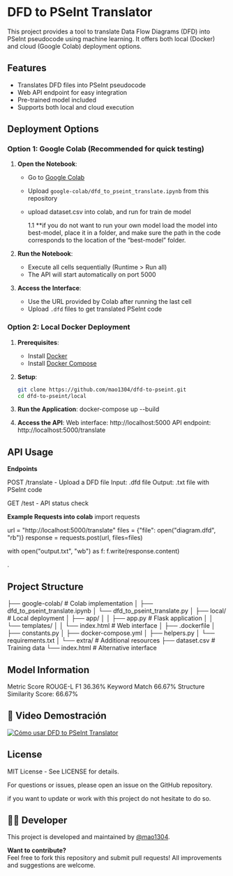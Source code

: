 # DFD to PSeInt Translator

This project provides a tool to translate Data Flow Diagrams (DFD) into PSeInt pseudocode using machine learning. It offers both local (Docker) and cloud (Google Colab) deployment options.

## Features

- Translates DFD files into PSeInt pseudocode
- Web API endpoint for easy integration
- Pre-trained model included
- Supports both local and cloud execution

## Deployment Options

### Option 1: Google Colab (Recommended for quick testing)

1. **Open the Notebook**:
   - Go to [Google Colab](https://colab.research.google.com/)
   - Upload `google-colab/dfd_to_pseint_translate.ipynb` from this repository
   - upload dataset.csv into colab, and run for train de model
  
     1.1 **if you do not want to run your own model load the model into best-model, place it in a folder, and make sure the path in the code corresponds to the location of the “best-model” folder.

2. **Run the Notebook**:
   - Execute all cells sequentially (Runtime > Run all)
   - The API will start automatically on port 5000

3. **Access the Interface**:
   - Use the URL provided by Colab after running the last cell
   - Upload `.dfd` files to get translated PSeInt code

### Option 2: Local Docker Deployment

1. **Prerequisites**:
   - Install [Docker](https://docs.docker.com/get-docker/)
   - Install [Docker Compose](https://docs.docker.com/compose/install/)

2. **Setup**:
   ```bash
   git clone https://github.com/mao1304/dfd-to-pseint.git
   cd dfd-to-pseint/local

3. **Run the Application**:
   docker-compose up --build
   
5. **Access the API**:
  Web interface: http://localhost:5000
  API endpoint: http://localhost:5000/translate

## API Usage
**Endpoints**

POST /translate - Upload a DFD file
  Input: .dfd file
  Output: .txt file with PSeInt code

GET /test - API status check

**Example Requests into colab**
import requests

url = "http://localhost:5000/translate"
files = {"file": open("diagram.dfd", "rb")}
response = requests.post(url, files=files)

with open("output.txt", "wb") as f:
    f.write(response.content)

.
## Project Structure
├── google-colab/                # Colab implementation
│   ├── dfd_to_pseint_translate.ipynb
│   └── dfd_to_pseint_translate.py
│
├── local/                      # Local deployment
│   ├── app/
│   │   ├── app.py              # Flask application
│   │   └── templates/
│   │       └── index.html      # Web interface
│   ├── .dockerfile
│   ├── constants.py
│   ├── docker-compose.yml
│   ├── helpers.py
│   └── requirements.txt
│
└── extra/                      # Additional resources
    ├── dataset.csv             # Training data
    └── index.html              # Alternative interface
    
## Model Information
Metric	Score
ROUGE-L F1	36.36%
Keyword Match	66.67%
Structure Similarity Score: 66.67%

## 🎥 Video Demostración

[![Cómo usar DFD to PSeInt Translator](https://img.youtube.com/vi/6rLExoJoZIE/0.jpg)](https://youtu.be/6rLExoJoZIE)


## License
MIT License - See LICENSE for details.

For questions or issues, please open an issue on the GitHub repository.

if you want to update or work with this project do not hesitate to do so.

## 👨‍💻 Developer

This project is developed and maintained by [@mao1304](https://github.com/mao1304).

**Want to contribute?**  
Feel free to fork this repository and submit pull requests! All improvements and suggestions are welcome.


